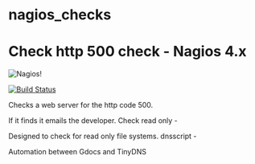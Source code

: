 # nagios_checks
Check http 500 check - 
Nagios 4.x
==========

![Nagios!](https://www.nagios.com/wp-content/uploads/2015/05/Nagios-Black-500x124.png)

[![Build Status](https://travis-ci.org/NagiosEnterprises/nagioscore.svg?branch=master)](https://travis-ci.org/NagiosEnterprises/nagioscore)


Checks a web server for the http code 500. 

If it finds it emails the developer. Check read only - 

Designed to check for read only file systems. dnsscript -

Automation between Gdocs and TinyDNS
